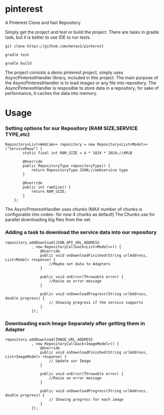 # pinterest
A Pinterest Clone and fast Repository

Simply get the project and test or build the project.
There are tasks in gradle task, but it is better to use IDE to run tests.

`git clone https://github.com/metao1/pinterest`

`gradle test`

`gradle build`

The project consists a demo pinterest project, simply uses AsyncPinterestHandler library, included in this project.
The main purpose of the AsyncPinterestHandler is to load images or any file into repository. 
The AsyncPinterestHandler is resposible to store data in a repository, for sake of performance, it caches the data into memory.

# Usage

### Setting options for our Repository (RAM SIZE,SERVICE TYPE,etc) 
    
    Repository<List<WebCam>> repository = new Repository<List<Model>>("ServiceRepo") {
            static final int RAM_SIZE = 4 * 1024 * 1024;//4MiB

            @Override
            public RepositoryType repositoryType() {
                return RepositoryType.JSON;//webservice type
            }

            @Override
            public int ramSize() {
                return RAM_SIZE;
            }
        };

The AsyncPinterestHandler uses chunks (MAX number of chunks is configurable into codes- for now 4 chunks as default)
The Chunks use for parallel downloading big files from the net.

### Adding a task to download the service data into our repository
    repository.addDownload(JSON_API_URL_ADDRESS
                , new RepositoryCallback<List<Model>>() {
                    @Override
                    public void onDownloadFinished(String urlAddress, List<Model> response) {
                        //Maybe set data to Adapters
                    }
                    
                    public void onError(Throwable error) {
                        //Raise an error message
                    }
                    
                    public void onDownloadProgress(String urlAddress, double progress) {
                        // Showing progress if the service supports
                    }
                });
                
### Downloading each Image Separately after getting them in  Adapter              
    
    repository.addDownload(IMAGE_URL_ADDRESS
                , new RepositoryCallback<ImageModel>() {
                    @Override
                    public void onDownloadFinished(String urlAddress, List<ImageModel> response) {
                        // Update our Image
                    }
                    
                    public void onError(Throwable error) {
                        //Raise an error message
                    }
                    
                    public void onDownloadProgress(String urlAddress, double progress) {
                        // Showing progress for each image 
                    }
                });
                